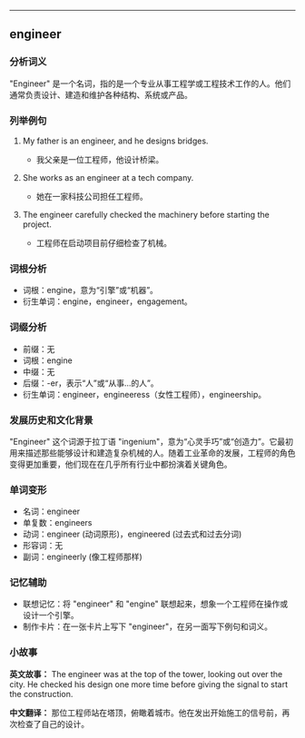 
---------------
## engineer
### 分析词义
"Engineer" 是一个名词，指的是一个专业从事工程学或工程技术工作的人。他们通常负责设计、建造和维护各种结构、系统或产品。

### 列举例句
1. My father is an engineer, and he designs bridges.
   - 我父亲是一位工程师，他设计桥梁。

2. She works as an engineer at a tech company.
   - 她在一家科技公司担任工程师。

3. The engineer carefully checked the machinery before starting the project.
   - 工程师在启动项目前仔细检查了机械。

### 词根分析
- 词根：engine，意为“引擎”或“机器”。
- 衍生单词：engine，engineer，engagement。

### 词缀分析
- 前缀：无
- 词根：engine
- 中缀：无
- 后缀：-er，表示“人”或“从事…的人”。
- 衍生单词：engineer，engineeress（女性工程师），engineership。

### 发展历史和文化背景
"Engineer" 这个词源于拉丁语 "ingenium"，意为“心灵手巧”或“创造力”。它最初用来描述那些能够设计和建造复杂机械的人。随着工业革命的发展，工程师的角色变得更加重要，他们现在在几乎所有行业中都扮演着关键角色。

### 单词变形
- 名词：engineer
- 单复数：engineers
- 动词：engineer (动词原形)，engineered (过去式和过去分词)
- 形容词：无
- 副词：engineerly (像工程师那样)

### 记忆辅助
- 联想记忆：将 "engineer" 和 "engine" 联想起来，想象一个工程师在操作或设计一个引擎。
- 制作卡片：在一张卡片上写下 "engineer"，在另一面写下例句和词义。

### 小故事
**英文故事：**
The engineer was at the top of the tower, looking out over the city. He checked his design one more time before giving the signal to start the construction.

**中文翻译：**
那位工程师站在塔顶，俯瞰着城市。他在发出开始施工的信号前，再次检查了自己的设计。


